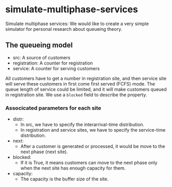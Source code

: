 # simulate-multiphase-services

Simulate multiphase services: We would like to create a very simple simulator for personal research about queueing theory.

## The queueing model

* src: A source of customers
* registration: A counter for registration
* service: A counter for serving customers

All customers have to get a number in registration site, and then service site will serve these customers in first come first served (FCFS) mode. The queue length of service could be limited, and it will make customers queued in registration site. We use a `blocked` field to describe the property.

### Associcated parameters for each site

* distr:
  * In src, we have to specify the interarrival-time distribution.
  * In registration and service sites, we have to specify the service-time distribution.
* next:
  * After a customer is generated or processed, it would be move to the next phase (next site).
* blocked:
  * If it is True, it means customers can move to the next phase only when the next site has enough capacity for them.
* capacity:
  * The capacity is the buffer size of the site.

